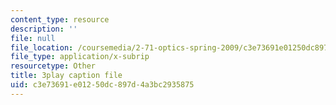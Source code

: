 ```yaml
---
content_type: resource
description: ''
file: null
file_location: /coursemedia/2-71-optics-spring-2009/c3e73691e01250dc897d4a3bc2935875_Xke7rX3QO-k.vtt
file_type: application/x-subrip
resourcetype: Other
title: 3play caption file
uid: c3e73691-e012-50dc-897d-4a3bc2935875
---
```


